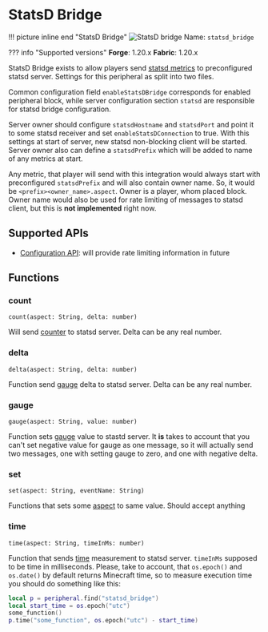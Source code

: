 # StatsD Bridge

!!! picture inline end "StatsD Bridge"
    ![StatsD bridge](statsd_bridge.png)
    Name: `statsd_bridge`

??? info "Supported versions"
    **Forge**: 1.20.x
    **Fabric**: 1.20.x

StatsD Bridge exists to allow players send [statsd metrics](https://github.com/statsd/statsd/blob/master/docs/metric_types.md) to preconfigured statsd server. Settings for this peripheral as split into two files.

Common configuration field `enableStatsDBridge` corresponds for enabled peripheral block, while server configuration section `statsd` are responsible for statsd bridge configuration.

Server owner should configure `statsdHostname` and `statsdPort` and point it to some statsd receiver and set `enableStatsDConnection` to true. With this settings at start of server, new statsd non-blocking client will be started. Server owner also can define a `statsdPrefix` which will be added to name of any metrics at start.

Any metric, that player will send with this integration would always start with preconfigured `statsdPrefix` and will also contain owner name. So, it would be `<prefix><owner_name>.aspect`. Owner is a player, whom placed block. Owner name would also be used for rate limiting of messages to statsd client, but this is **not implemented** right now.

## Supported APIs

- [Configuration API](configuration.md): will provide rate limiting information in future


## Functions

### count
`count(aspect: String, delta: number)`

Will send [counter](https://github.com/statsd/statsd/blob/master/docs/metric_types.md#counting) to statsd server. Delta can be any real number.

### delta
`delta(aspect: String, delta: number)`

Function send [gauge](https://github.com/statsd/statsd/blob/master/docs/metric_types.md#gauges) delta to statsd server. Delta can be any real number.

### gauge
`gauge(aspect: String, value: number)`

Function sets [gauge](https://github.com/statsd/statsd/blob/master/docs/metric_types.md#gauges) value to stastd server. It **is** takes to account that you can't set negative value for gauge as one message, so it will actually send two messages, one with setting gauge to zero, and one with negative delta.

### set
`set(aspect: String, eventName: String)`

Functions that sets some [aspect](https://github.com/statsd/statsd/blob/master/docs/metric_types.md#sets) to same value. Should accept anything

### time
`time(aspect: String, timeInMs: number)`

Function that sends [time](https://github.com/statsd/statsd/blob/master/docs/metric_types.md#timing) measurement to statsd server. `timeInMs` supposed to be time in milliseconds. Please, take to account, that `os.epoch()` and `os.date()` by default returns Minecraft time, so to measure execution time you should do something like this:

```lua
local p = peripheral.find("statsd_bridge")
local start_time = os.epoch("utc")
some_function()
p.time("some_function", os.epoch("utc") - start_time)
```